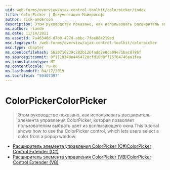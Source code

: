 ```yaml
---
uid: web-forms/overview/ajax-control-toolkit/colorpicker/index
title: ColorPicker | Документация Майкрософт
author: rick-anderson
description: Этом руководстве показано, как использовать расширитель элемента управления ColorPicker, которая позволяет пользователям выбрать цвет из всплывающего окна.
ms.author: riande
ms.date: 11/14/2011
ms.assetid: 7a46340d-d7b0-427d-abbc-7fee884219ed
msc.legacyurl: /web-forms/overview/ajax-control-toolkit/colorpicker
msc.type: chapter
ms.openlocfilehash: 5620710239c282b126fadd2e0ca09e71bac8786f
ms.sourcegitcommit: 0f1119340e4464720cfd16d0ff15764746ea1fea
ms.translationtype: MT
ms.contentlocale: ru-RU
ms.lasthandoff: 04/17/2019
ms.locfileid: "59407397"
---
```

# <a name="colorpicker"></a><span data-ttu-id="59a14-103">ColorPicker</span><span class="sxs-lookup"><span data-stu-id="59a14-103">ColorPicker</span></span>

> <span data-ttu-id="59a14-104">Этом руководстве показано, как использовать расширитель элемента управления ColorPicker, которая позволяет пользователям выбрать цвет из всплывающего окна.</span><span class="sxs-lookup"><span data-stu-id="59a14-104">This tutorial shows how to use the ColorPicker control, which lets users select a color from a popup window.</span></span>


- [<span data-ttu-id="59a14-105">Расширитель элемента управления ColorPicker (C#)</span><span class="sxs-lookup"><span data-stu-id="59a14-105">ColorPicker Control Extender (C#)</span></span>](using-the-colorpicker-control-extender-cs.md)
- [<span data-ttu-id="59a14-106">Расширитель элемента управления ColorPicker (VB)</span><span class="sxs-lookup"><span data-stu-id="59a14-106">ColorPicker Control Extender (VB)</span></span>](using-the-colorpicker-control-extender-vb.md)
